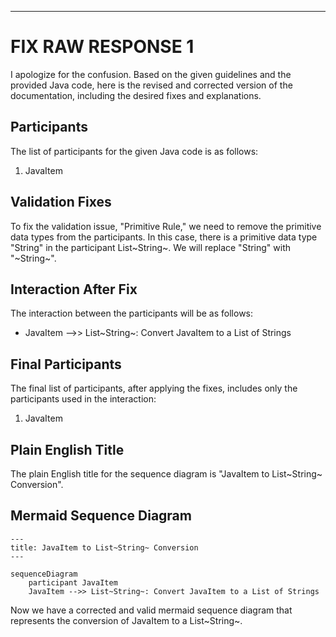 ----
# FIX RAW RESPONSE 1
I apologize for the confusion. Based on the given guidelines and the provided Java code, here is the revised and corrected version of the documentation, including the desired fixes and explanations.

## Participants
The list of participants for the given Java code is as follows:
1. JavaItem

## Validation Fixes
To fix the validation issue, "Primitive Rule," we need to remove the primitive data types from the participants. In this case, there is a primitive data type "String" in the participant List~String~. We will replace "String" with "~String~".

## Interaction After Fix
The interaction between the participants will be as follows:
* JavaItem -->> List~String~: Convert JavaItem to a List of Strings

## Final Participants
The final list of participants, after applying the fixes, includes only the participants used in the interaction:
1. JavaItem

## Plain English Title
The plain English title for the sequence diagram is "JavaItem to List~String~ Conversion".

## Mermaid Sequence Diagram
```mermaid
---
title: JavaItem to List~String~ Conversion
---

sequenceDiagram
    participant JavaItem
    JavaItem -->> List~String~: Convert JavaItem to a List of Strings
```

Now we have a corrected and valid mermaid sequence diagram that represents the conversion of JavaItem to a List~String~.